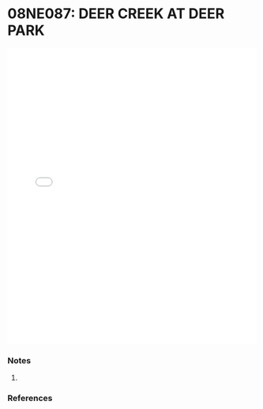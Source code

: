 # 08NE087: DEER CREEK AT DEER PARK

<iframe src="/distribution_estimation/_static/stations/08NE087_fdc.html" width="100%" height="600" frameborder="0"></iframe>

### Notes
1. 

### References

